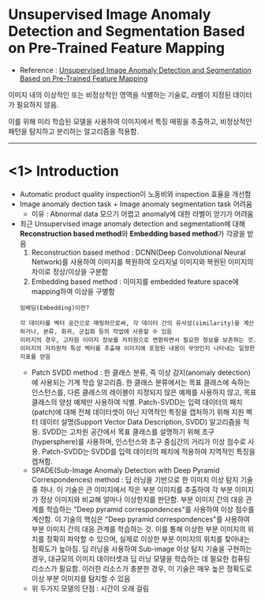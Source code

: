 # Unsupervised Image Anomaly Detection and Segmentation Based on Pre-Trained Feature Mapping

- Reference : [Unsupervised Image Anomaly Detection and Segmentation Based on Pre-Trained Feature Mapping][link]

이미지 내의 이상적인 또는 비정상적인 영역을 식별하는 기술로, 라벨이 지정된 데이터가 필요하지 않음.

이를 위해 미리 학습된 모델을 사용하여 이미지에서 특징 매핑을 추출하고, 비정상적인 패턴을 탐지하고 분리하는 알고리즘을 적용함.

---
# <1> Introduction
- Automatic product quality inspection이 노동비와 inspection 효율을 개선함
- Image anomaly dection task + Image anomaly segmentation task 어려움
  - 이유 : Abnormal data 모으기 어렵고 anomaly에 대한 라벨이 얻기가 어려움
- 최근 Unsupervised image anomaly detection and segmentation에 대해 **Reconstruction based method**와 **Embedding based method**가 각광을 받음
  1. Reconstruction based method : DCNN(Deep Convolutional Neural Network)를 사용하여 이미지를 복원하여 오리지널 이미지와 복원된 이미지의 차이로 정상/이상을 구분함
  2. Embedding based method : 이미지를 embedded feature space에 mapping하여 이상을 구별함
    ```
    임베딩(Embedding)이란?

    각 데이터를 벡터 공간으로 매핑하므로써, 각 데이터 간의 유사성(similarity)을 계산하거나, 분류, 회귀, 군집화 등의 작업에 사용할 수 있음
    이미지의 경우, 고차원 이미지 정보를 저차원으로 변환하면서 필요한 정보를 보존하는 것. 이미지의 저차원적 특성 벡터를 추출해 이미지에 포함된 내용이 무엇인지 나타내는 일정한 지표를 얻음
    ```
    - Patch SVDD method :  한 클래스 분류, 즉 이상 감지(anomaly detection)에 사용되는 기계 학습 알고리즘. 한 클래스 분류에서는 목표 클래스에 속하는 인스턴스를, 다른 클래스의 레이블이 지정되지 않은 예제를 사용하지 않고, 목표 클래스의 양성 예제만 사용하여 식별. Patch-SVDD는 입력 데이터의 패치(patch)에 대해 전체 데이터셋이 아닌 지역적인 특징을 캡처하기 위해 지원 벡터 데이터 설명(Support Vector Data Description, SVDD) 알고리즘을 적용. SVDD는 고차원 공간에서 목표 클래스를 설명하기 위해 초구(hypersphere)를 사용하며, 인스턴스와 초구 중심간의 거리가 이상 점수로 사용. Patch-SVDD는 SVDD를 입력 데이터의 패치에 적용하여 지역적인 특징을 캡쳐함.
    - SPADE(Sub-Image Anomaly Detection with Deep Pyramid Correspondences) method : 딥 러닝을 기반으로 한 이미지 이상 탐지 기술 중 하나. 이 기술은 큰 이미지에서 작은 부분 이미지를 추출하여 각 부분 이미지가 정상 이미지와 비교해 얼마나 이상한지를 판단함. 부분 이미지 간의 대응 관계를 학습하는 "Deep pyramid correspondences"를 사용하여 이상 점수를 계산함. 이 기술의 핵심은 "Deep pyramid correspondences"를 사용하여 부분 이미지 간의 대응 관계를 학습하는 것. 이를 통해 이상한 부분 이미지의 위치를 정확히 파악할 수 있으며, 실제로 이상한 부분 이미지의 위치를 찾아내는 정확도가 높아짐. 딥 러닝을 사용하여 Sub-image 이상 탐지 기술을 구현하는 경우, 대규모의 이미지 데이터셋과 딥 러닝 모델을 학습하는 데 필요한 컴퓨팅 리소스가 필요함. 이러한 리소스가 충분한 경우, 이 기술은 매우 높은 정확도로 이상 부분 이미지를 탐지할 수 있음
    - 위 두가지 모델의 단점 : 시간이 오래 걸림





[link]: https://ieeexplore.ieee.org/stamp/stamp.jsp?tp=&arnumber=9795121
